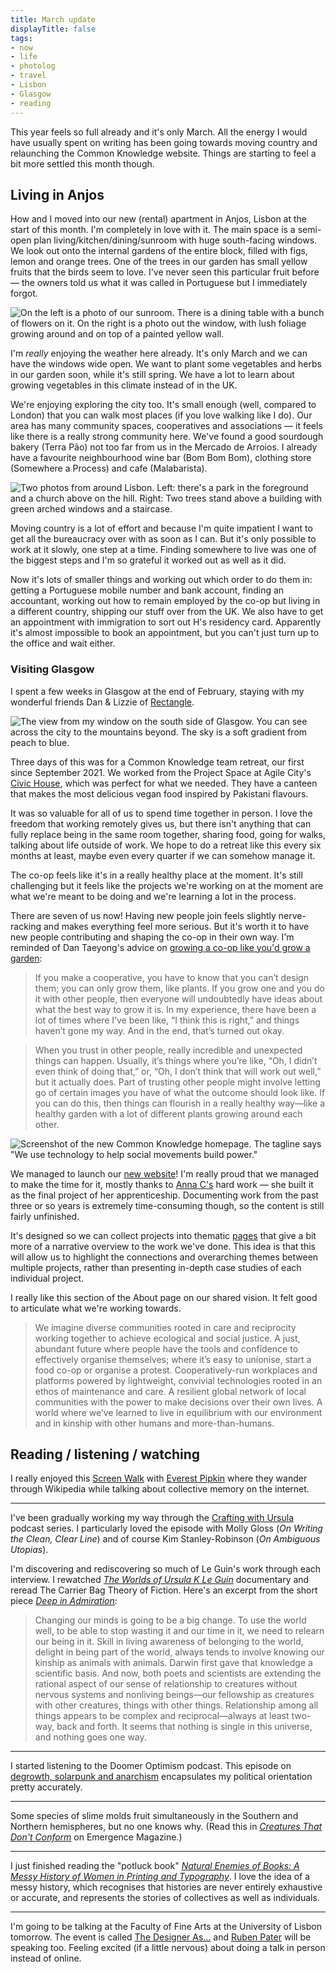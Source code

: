 ```yaml
---
title: March update
displayTitle: false
tags: 
- now
- life
- photolog
- travel
- Lisbon
- Glasgow
- reading
---
```


This year feels so full already and it's only March. All the energy I would have usually spent on writing has been going towards moving country and relaunching the Common Knowledge website. Things are starting to feel a bit more settled this month though.

<!-- more -->

## Living in Anjos

How and I moved into our new (rental) apartment in Anjos, Lisbon at the start of this month. I'm completely in love with it. The main space is a semi-open plan living/kitchen/dining/sunroom with huge south-facing windows. We look out onto the internal gardens of the entire block, filled with figs, lemon and orange trees. One of the trees in our garden has small yellow fruits that the birds seem to love. I've never seen this particular fruit before — the owners told us what it was called in Portuguese but I immediately forgot.

![On the left is a photo of our sunroom. There is a dining table with a bunch of flowers on it. On the right is a photo out the window, with lush foliage growing around and on top of a painted yellow wall.](https://d2w9rnfcy7mm78.cloudfront.net/20832201/original_8c935fb980c93f8fd5121e9e600d3f0f.jpg?1678652427?bc=0)

I'm *really* enjoying the weather here already. It's only March and we can have the windows wide open. We want to plant some vegetables and herbs in our garden soon, while it's still spring. We have a lot to learn about growing vegetables in this climate instead of in the UK.

We're enjoying exploring the city too. It's small enough (well, compared to London) that you can walk most places (if you love walking like I do). Our area has many community spaces, cooperatives and associations — it feels like there is a really strong community here. We've found a good sourdough bakery (Terra Pão) not too far from us in the Mercado de Arroios. I already have a favourite neighbourhood wine bar (Bom Bom Bom), clothing store (Somewhere a Process) and cafe (Malabarista).

![Two photos from around Lisbon. Left: there's a park in the foreground and a church above on the hill. Right: Two trees stand above a building with green arched windows and a staircase.](https://d2w9rnfcy7mm78.cloudfront.net/20832281/original_9ef9228481595e0e59039ccdd4eb384d.jpg?1678652803?bc=0)

Moving country is a lot of effort and because I'm quite impatient I want to get all the bureaucracy over with as soon as I can. But it's only possible to work at it slowly, one step at a time. Finding somewhere to live was one of the biggest steps and I'm so grateful it worked out as well as it did.

Now it's lots of smaller things and working out which order to do them in: getting a Portuguese mobile number and bank account, finding an accountant, working out how to remain employed by the co-op but living in a different country, shipping our stuff over from the UK. We also have to get an appointment with immigration to sort out H's residency card. Apparently it's almost impossible to book an appointment, but you can't just turn up to the office and wait either.

### Visiting Glasgow

I spent a few weeks in Glasgow at the end of February, staying with my wonderful friends Dan & Lizzie of [Rectangle](https://rectangle.design/).

![The view from my window on the south side of Glasgow. You can see across the city to the mountains beyond. The sky is a soft gradient from peach to blue.](https://d2w9rnfcy7mm78.cloudfront.net/20832205/original_eb8dd5626800367e1e53111d96964767.jpg?1678652433?bc=0)

Three days of this was for a Common Knowledge team retreat, our first since September 2021. We worked from the Project Space at Agile City's [Civic House](https://agile-city.com/building/civic-house/), which was perfect for what we needed. They have a canteen that makes the most delicious vegan food inspired by Pakistani flavours.

It was so valuable for all of us to spend time together in person. I love the freedom that working remotely gives us, but there isn't anything that can fully replace being in the same room together, sharing food, going for walks, talking about life outside of work. We hope to do a retreat like this every six months at least, maybe even every quarter if we can somehow manage it.

The co-op feels like it's in a really healthy place at the moment. It's still challenging but it feels like the projects we're working on at the moment are what we're meant to be doing and we're learning a lot in the process.

There are seven of us now! Having new people join feels slightly nerve-racking and makes everything feel more serious. But it's worth it to have new people contributing and shaping the co-op in their own way. I'm reminded of Dan Taeyong's advice on [growing a co-op like you'd grow a garden](https://thecreativeindependent.com/people/designer-architect-teacher-and-learner-dan-taeyoung-on-growing-a-cooperative-like-youd-grow-a-garden/):

> If you make a cooperative, you have to know that you can’t design them; you can only grow them, like plants. If you grow one and you do it with other people, then everyone will undoubtedly have ideas about what the best way to grow it is. In my experience, there have been a lot of times where I’ve been like, “I think this is right,” and things haven’t gone my way. And in the end, that’s turned out okay.

> When you trust in other people, really incredible and unexpected things can happen. Usually, it’s things where you’re like, “Oh, I didn’t even think of doing that,” or, “Oh, I don’t think that will work out well,” but it actually does. Part of trusting other people might involve letting go of certain images you have of what the outcome should look like. If you can do this, then things can flourish in a really healthy way—like a healthy garden with a lot of different plants growing around each other.

![Screenshot of the new Common Knowledge homepage. The tagline says "We use technology to help social movements build power."](https://d2w9rnfcy7mm78.cloudfront.net/20832386/original_841e8d4e36000468431a7f7b483504e8.jpg?1678653110?bc=0)

We managed to launch our [new website](https://commonknowledge.coop/)! I'm really proud that we managed to make the time for it, mostly thanks to [Anna C's](https://www.annacunnane.co.uk/) hard work — she built it as the final project of her apprenticeship. Documenting work from the past three or so years is extremely time-consuming though, so the content is still fairly unfinished.

It's designed so we can collect projects into thematic [pages](https://commonknowledge.coop/services/design-development/) that give a bit more of a narrative overview to the work we've done. This idea is that this will allow us to highlight the connections and overarching themes between multiple projects, rather than presenting in-depth case studies of each individual project.

I really like this section of the About page on our shared vision. It felt good to articulate what we're working towards.

> We imagine diverse communities rooted in care and reciprocity working together to achieve ecological and social justice. A just, abundant future where people have the tools and confidence to effectively organise themselves; where it’s easy to unionise, start a food co-op or organise a protest. Cooperatively-run workplaces and platforms powered by lightweight, convivial technologies rooted in an ethos of maintenance and care. A resilient global network of local communities with the power to make decisions over their own lives. A world where we’ve learned to live in equilibrium with our environment and in kinship with other humans and more-than-humans.

## Reading / listening / watching

I really enjoyed this [Screen Walk](https://www.youtube.com/watch?v=ZzixlNXft9w&ab_channel=ScreenWalks) with [Everest Pipkin](https://everest-pipkin.com/) where they wander through Wikipedia while talking about collective memory on the internet.

---

I've been gradually working my way through the [Crafting with Ursula](https://tinhouse.com/th_podcast_cat/crafting-with-ursula/) podcast series. I particularly loved the episode with Molly Gloss (*On Writing the Clean, Clear Line*) and of course Kim Stanley-Robinson (*On Ambiguous Utopias*). 

I'm discovering and rediscovering so much of Le Guin's work through each interview. I rewatched [*The Worlds of Ursula K Le Guin*](https://worldsofukl.com/) documentary and reread The Carrier Bag Theory of Fiction. Here's an excerpt from the short piece [*Deep in Admiration*](http://artandcrap.com/ensayos/ursula-k-le-guin-deep-in-admiration/):

> Changing our minds is going to be a big change. To use the world well, to be able to stop wasting it and our time in it, we need to relearn our being in it. Skill in living awareness of belonging to the world, delight in being part of the world, always tends to involve knowing our kinship as animals with animals. Darwin first gave that knowledge a scientific basis. And now, both poets and scientists are extending the rational aspect of our sense of relationship to creatures without nervous systems and nonliving beings—our fellowship as creatures with other creatures, things with other things. Relationship among all things appears to be complex and reciprocal—always at least two-way, back and forth. It seems that nothing is single in this universe, and nothing goes one way.

---

I started listening to the Doomer Optimism podcast. This episode on [degrowth, solarpunk and anarchism](https://podcasters.spotify.com/pod/show/doomer-optimism/episodes/DO-118---Anarchism--Solar-Punk--and-Degrowth-with-Andrew-e1v38b8/a-a9bl2qm) encapsulates my political orientation pretty accurately.

---

Some species of slime molds fruit simultaneously in the Southern and Northern hemispheres, but no one knows why. (Read this in [*Creatures That Don't Conform*](https://emergencemagazine.org/essay/creatures-that-dont-conform/) on Emergence Magazine.)

---

I just finished reading the "potluck book" [*Natural Enemies of Books: A Messy History of Women in Printing and Typography*](https://occasionalpapers.org/product/the-natural-enemies-of-books/). I love the idea of a messy history, which recognises that histories are never entirely exhaustive or accurate, and represents the stories of collectives as well as individuals.

---

I'm going to be talking at the Faculty of Fine Arts at the University of Lisbon tomorrow. The event is called [The Designer As…](https://www.belasartes.ulisboa.pt/en/aula-aberta-dciv-the-designer-as/) and [Ruben Pater](https://www.untold-stories.net/) will be speaking too. Feeling excited (if a little nervous) about doing a talk in person instead of online.